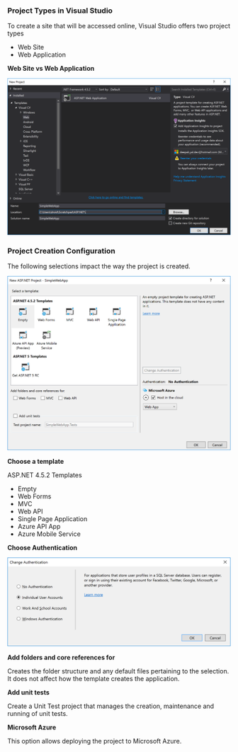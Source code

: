 ### Project Types in Visual Studio

To create a site that will be accessed online, Visual Studio offers two project types

* Web Site
* Web Application

**Web Site vs Web Application**

![](_misc/New%20Project%20Creation%20in%20Visual%20Studio.PNG)

### Project Creation Configuration

The following selections impact the way the project is created.

![](_misc/ASP.NET%20templates.PNG)

**Choose a template**

ASP.NET 4.5.2 Templates

* Empty
* Web Forms
* MVC
* Web API
* Single Page Application
* Azure API App
* Azure Mobile Service

**Choose Authentication**

![](_misc/Authentication%20Options%20available.PNG)

**Add folders and core references for**

Creates the folder structure and any default files pertaining to the selection. It does not affect how the template creates the application.

**Add unit tests**

Create a Unit Test project that manages the creation, maintenance and running of unit tests.

**Microsoft Azure**

This option allows deploying the project to Microsoft Azure.

